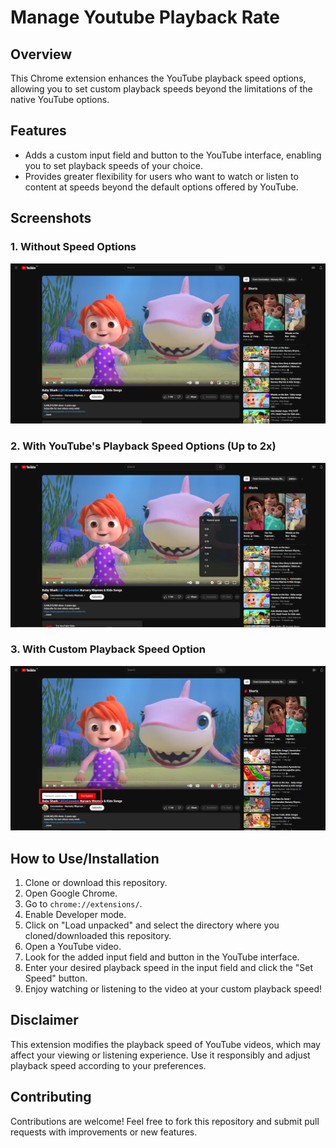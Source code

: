 # Manage Youtube Playback Rate

## Overview

This Chrome extension enhances the YouTube playback speed options, allowing you to set custom playback speeds beyond the limitations of the native YouTube options.

## Features

- Adds a custom input field and button to the YouTube interface, enabling you to set playback speeds of your choice.
- Provides greater flexibility for users who want to watch or listen to content at speeds beyond the default options offered by YouTube.

## Screenshots

### 1. Without Speed Options

![Without Speed Options](screenshots/1.png)

### 2. With YouTube's Playback Speed Options (Up to 2x)

![With YouTube's Playback Speed Options](screenshots/2.png)

### 3. With Custom Playback Speed Option

![With Custom Playback Speed Option](screenshots/4.png)

## How to Use/Installation

1. Clone or download this repository.
2. Open Google Chrome.
3. Go to `chrome://extensions/`.
4. Enable Developer mode.
5. Click on "Load unpacked" and select the directory where you cloned/downloaded this repository.
6. Open a YouTube video.
7. Look for the added input field and button in the YouTube interface.
8. Enter your desired playback speed in the input field and click the "Set Speed" button.
9. Enjoy watching or listening to the video at your custom playback speed!

## Disclaimer

This extension modifies the playback speed of YouTube videos, which may affect your viewing or listening experience. Use it responsibly and adjust playback speed according to your preferences.

## Contributing

Contributions are welcome! Feel free to fork this repository and submit pull requests with improvements or new features.
